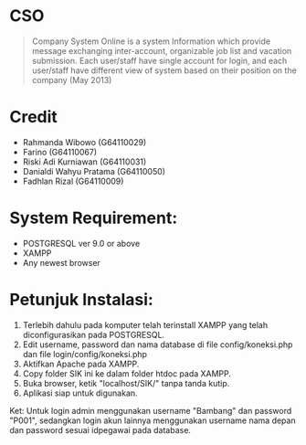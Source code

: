 CSO
===

> Company System Online is a system Information which provide message exchanging inter-account, organizable job list and vacation submission. Each user/staff have single account for login, and each user/staff have different view of system based on their position on the company (May 2013)

Credit
===

- Rahmanda Wibowo (G64110029)
- Farino (G64110067) 
- Riski Adi Kurniawan (G64110031)
- Danialdi Wahyu Pratama (G64110050)
- Fadhlan Rizal (G64110009)

System Requirement:
===
- POSTGRESQL ver 9.0 or above
- XAMPP
- Any newest browser

Petunjuk Instalasi:
===
1. Terlebih dahulu pada komputer telah terinstall XAMPP yang telah diconfigurasikan pada POSTGRESQL.
2. Edit username, password dan nama database di file config/koneksi.php dan file login/config/koneksi.php
3. Aktifkan Apache pada XAMPP.
4. Copy folder SIK ini ke dalam folder htdoc pada XAMPP.
5. Buka browser, ketik "localhost/SIK/" tanpa tanda kutip.
6. Aplikasi siap untuk digunakan.

Ket: Untuk login admin menggunakan username "Bambang" dan password "P001", sedangkan login akun lainnya menggunakan username nama depan dan password sesuai idpegawai pada database.


